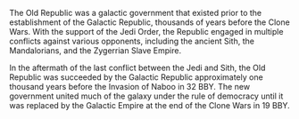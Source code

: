 The Old Republic was a galactic government that existed prior to the establishment of the Galactic Republic, thousands of years before the Clone Wars. With the support of the Jedi Order, the Republic engaged in multiple conflicts against various opponents, including the ancient Sith, the Mandalorians, and the Zygerrian Slave Empire.

In the aftermath of the last conflict between the Jedi and Sith, the Old Republic was succeeded by the Galactic Republic approximately one thousand years before the Invasion of Naboo in 32 BBY. The new government united much of the galaxy under the rule of democracy until it was replaced by the Galactic Empire at the end of the Clone Wars in 19 BBY.